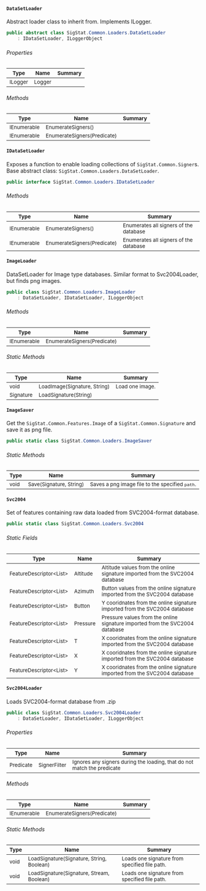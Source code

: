 #### `DataSetLoader`

Abstract loader class to inherit from. Implements ILogger.
```csharp
public abstract class SigStat.Common.Loaders.DataSetLoader
    : IDataSetLoader, ILoggerObject

```

###### Properties

| <sub>Type</sub> | <sub>Name</sub> | <sub>Summary</sub> | 
| --- | --- | --- | 
| <sub>ILogger</sub> | <sub>Logger</sub> | <sub></sub> | 


###### Methods

| <sub>Type</sub> | <sub>Name</sub> | <sub>Summary</sub> | 
| --- | --- | --- | 
| <sub>IEnumerable<Signer></sub> | <sub>EnumerateSigners()</sub> | <sub></sub> | 
| <sub>IEnumerable<Signer></sub> | <sub>EnumerateSigners(Predicate<Signer>)</sub> | <sub></sub> | 


#### `IDataSetLoader`

Exposes a function to enable loading collections of `SigStat.Common.Signer`s.  Base abstract class: `SigStat.Common.Loaders.DataSetLoader`.
```csharp
public interface SigStat.Common.Loaders.IDataSetLoader

```

###### Methods

| <sub>Type</sub> | <sub>Name</sub> | <sub>Summary</sub> | 
| --- | --- | --- | 
| <sub>IEnumerable<Signer></sub> | <sub>EnumerateSigners()</sub> | <sub>Enumerates all signers of the database</sub> | 
| <sub>IEnumerable<Signer></sub> | <sub>EnumerateSigners(Predicate<Signer>)</sub> | <sub>Enumerates all signers of the database</sub> | 


#### `ImageLoader`

DataSetLoader for Image type databases.  Similar format to Svc2004Loader, but finds png images.
```csharp
public class SigStat.Common.Loaders.ImageLoader
    : DataSetLoader, IDataSetLoader, ILoggerObject

```

###### Methods

| <sub>Type</sub> | <sub>Name</sub> | <sub>Summary</sub> | 
| --- | --- | --- | 
| <sub>IEnumerable<Signer></sub> | <sub>EnumerateSigners(Predicate<Signer>)</sub> | <sub></sub> | 


###### Static Methods

| <sub>Type</sub> | <sub>Name</sub> | <sub>Summary</sub> | 
| --- | --- | --- | 
| <sub>void</sub> | <sub>LoadImage(Signature, String)</sub> | <sub>Load one image.</sub> | 
| <sub>Signature</sub> | <sub>LoadSignature(String)</sub> | <sub></sub> | 


#### `ImageSaver`

Get the `SigStat.Common.Features.Image` of a `SigStat.Common.Signature` and save it as png file.
```csharp
public static class SigStat.Common.Loaders.ImageSaver

```

###### Static Methods

| <sub>Type</sub> | <sub>Name</sub> | <sub>Summary</sub> | 
| --- | --- | --- | 
| <sub>void</sub> | <sub>Save(Signature, String)</sub> | <sub>Saves a png image file to the specified `path`.</sub> | 


#### `Svc2004`

Set of features containing raw data loaded from SVC2004-format database.
```csharp
public static class SigStat.Common.Loaders.Svc2004

```

###### Static Fields

| <sub>Type</sub> | <sub>Name</sub> | <sub>Summary</sub> | 
| --- | --- | --- | 
| <sub>FeatureDescriptor<List<Int32>></sub> | <sub>Altitude</sub> | <sub>Altitude values from the online signature imported from the SVC2004 database</sub> | 
| <sub>FeatureDescriptor<List<Int32>></sub> | <sub>Azimuth</sub> | <sub>Button values from the online signature imported from the SVC2004 database</sub> | 
| <sub>FeatureDescriptor<List<Int32>></sub> | <sub>Button</sub> | <sub>Y cooridnates from the online signature imported from the SVC2004 database</sub> | 
| <sub>FeatureDescriptor<List<Int32>></sub> | <sub>Pressure</sub> | <sub>Pressure values from the online signature imported from the SVC2004 database</sub> | 
| <sub>FeatureDescriptor<List<Int32>></sub> | <sub>T</sub> | <sub>X cooridnates from the online signature imported from the SVC2004 database</sub> | 
| <sub>FeatureDescriptor<List<Int32>></sub> | <sub>X</sub> | <sub>X cooridnates from the online signature imported from the SVC2004 database</sub> | 
| <sub>FeatureDescriptor<List<Int32>></sub> | <sub>Y</sub> | <sub>X cooridnates from the online signature imported from the SVC2004 database</sub> | 


#### `Svc2004Loader`

Loads SVC2004-format database from .zip
```csharp
public class SigStat.Common.Loaders.Svc2004Loader
    : DataSetLoader, IDataSetLoader, ILoggerObject

```

###### Properties

| <sub>Type</sub> | <sub>Name</sub> | <sub>Summary</sub> | 
| --- | --- | --- | 
| <sub>Predicate<Signer></sub> | <sub>SignerFilter</sub> | <sub>Ignores any signers during the loading, that do not match the predicate</sub> | 


###### Methods

| <sub>Type</sub> | <sub>Name</sub> | <sub>Summary</sub> | 
| --- | --- | --- | 
| <sub>IEnumerable<Signer></sub> | <sub>EnumerateSigners(Predicate<Signer>)</sub> | <sub></sub> | 


###### Static Methods

| <sub>Type</sub> | <sub>Name</sub> | <sub>Summary</sub> | 
| --- | --- | --- | 
| <sub>void</sub> | <sub>LoadSignature(Signature, String, Boolean)</sub> | <sub>Loads one signature from specified file path.</sub> | 
| <sub>void</sub> | <sub>LoadSignature(Signature, Stream, Boolean)</sub> | <sub>Loads one signature from specified file path.</sub> | 


